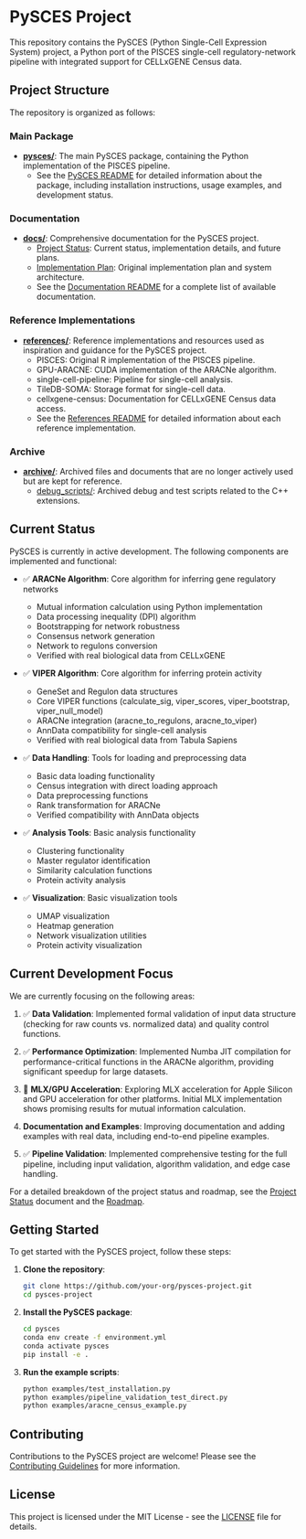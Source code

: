 # PySCES Project

This repository contains the PySCES (Python Single-Cell Expression System) project, a Python port of the PISCES single-cell regulatory-network pipeline with integrated support for CELLxGENE Census data.

## Project Structure

The repository is organized as follows:

### Main Package

- **[pysces/](pysces/)**: The main PySCES package, containing the Python implementation of the PISCES pipeline.
  - See the [PySCES README](pysces/README.md) for detailed information about the package, including installation instructions, usage examples, and development status.

### Documentation

- **[docs/](docs/)**: Comprehensive documentation for the PySCES project.
  - [Project Status](docs/PySCES_Project_Status.md): Current status, implementation details, and future plans.
  - [Implementation Plan](docs/pysces_implementation_plan.md): Original implementation plan and system architecture.
  - See the [Documentation README](docs/README.md) for a complete list of available documentation.

### Reference Implementations

- **[references/](references/)**: Reference implementations and resources used as inspiration and guidance for the PySCES project.
  - PISCES: Original R implementation of the PISCES pipeline.
  - GPU-ARACNE: CUDA implementation of the ARACNe algorithm.
  - single-cell-pipeline: Pipeline for single-cell analysis.
  - TileDB-SOMA: Storage format for single-cell data.
  - cellxgene-census: Documentation for CELLxGENE Census data access.
  - See the [References README](references/README.md) for detailed information about each reference implementation.

### Archive

- **[archive/](archive/)**: Archived files and documents that are no longer actively used but are kept for reference.
  - [debug_scripts/](archive/debug_scripts/): Archived debug and test scripts related to the C++ extensions.

## Current Status

PySCES is currently in active development. The following components are implemented and functional:

- ✅ **ARACNe Algorithm**: Core algorithm for inferring gene regulatory networks
  - Mutual information calculation using Python implementation
  - Data processing inequality (DPI) algorithm
  - Bootstrapping for network robustness
  - Consensus network generation
  - Network to regulons conversion
  - Verified with real biological data from CELLxGENE

- ✅ **VIPER Algorithm**: Core algorithm for inferring protein activity
  - GeneSet and Regulon data structures
  - Core VIPER functions (calculate_sig, viper_scores, viper_bootstrap, viper_null_model)
  - ARACNe integration (aracne_to_regulons, aracne_to_viper)
  - AnnData compatibility for single-cell analysis
  - Verified with real biological data from Tabula Sapiens

- ✅ **Data Handling**: Tools for loading and preprocessing data
  - Basic data loading functionality
  - Census integration with direct loading approach
  - Data preprocessing functions
  - Rank transformation for ARACNe
  - Verified compatibility with AnnData objects

- ✅ **Analysis Tools**: Basic analysis functionality
  - Clustering functionality
  - Master regulator identification
  - Similarity calculation functions
  - Protein activity analysis

- ✅ **Visualization**: Basic visualization tools
  - UMAP visualization
  - Heatmap generation
  - Network visualization utilities
  - Protein activity visualization

## Current Development Focus

We are currently focusing on the following areas:

1. ✅ **Data Validation**: Implemented formal validation of input data structure (checking for raw counts vs. normalized data) and quality control functions.

2. ✅ **Performance Optimization**: Implemented Numba JIT compilation for performance-critical functions in the ARACNe algorithm, providing significant speedup for large datasets.

3. 🔄 **MLX/GPU Acceleration**: Exploring MLX acceleration for Apple Silicon and GPU acceleration for other platforms. Initial MLX implementation shows promising results for mutual information calculation.

4. **Documentation and Examples**: Improving documentation and adding examples with real data, including end-to-end pipeline examples.

5. ✅ **Pipeline Validation**: Implemented comprehensive testing for the full pipeline, including input validation, algorithm validation, and edge case handling.

For a detailed breakdown of the project status and roadmap, see the [Project Status](docs/PySCES_Project_Status.md) document and the [Roadmap](pysces/ROADMAP.md).

## Getting Started

To get started with the PySCES project, follow these steps:

1. **Clone the repository**:
   ```bash
   git clone https://github.com/your-org/pysces-project.git
   cd pysces-project
   ```

2. **Install the PySCES package**:
   ```bash
   cd pysces
   conda env create -f environment.yml
   conda activate pysces
   pip install -e .
   ```

3. **Run the example scripts**:
   ```bash
   python examples/test_installation.py
   python examples/pipeline_validation_test_direct.py
   python examples/aracne_census_example.py
   ```

## Contributing

Contributions to the PySCES project are welcome! Please see the [Contributing Guidelines](pysces/CONTRIBUTING.md) for more information.

## License

This project is licensed under the MIT License - see the [LICENSE](LICENSE) file for details.
